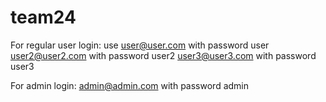 # team24

For regular user login: use user@user.com with password user
                        user2@user2.com with password user2
                        user3@user3.com with password user3

For admin login:        admin@admin.com with password admin
